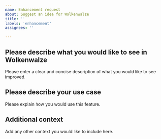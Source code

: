```yaml
---
name: Enhancement request
about: Suggest an idea for Wolkenwalze
title: ''
labels: 'enhancement'
assignees: ''

---
```


## Please describe what you would like to see in Wolkenwalze

Please enter a clear and concise description of what you would like to see improved.

## Please describe your use case

Please explain how you would use this feature.

## Additional context

Add any other context you would like to include here.
